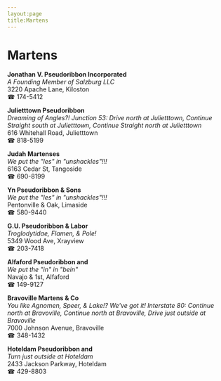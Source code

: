 ```yaml
---
layout:page
title:Martens
---
```

# Martens

**Jonathan V. Pseudoribbon Incorporated**  
_A Founding Member of Salzburg LLC_  
3220 Apache Lane, Kiloston  
☎ 174-5412



**Julietttown Pseudoribbon**  
_Dreaming of Angles?! 
Junction 53: Drive north at Julietttown, Continue Straight south at Julietttown, Continue Straight north at Julietttown_  
616 Whitehall Road, Julietttown  
☎ 818-5199



**Judah Martenses**  
_We put the "les" in "unshackles"!!!_  
6163 Cedar St, Tangoside  
☎ 690-8199



**Yn Pseudoribbon & Sons**  
_We put the "les" in "unshackles"!!!_  
Pentonville & Oak, Limaside  
☎ 580-9440



**G.U. Pseudoribbon & Labor**  
_Troglodytidae, Flamen, & Pole!_  
5349 Wood Ave, Xrayview  
☎ 203-7418



**Alfaford Pseudoribbon and**  
_We put the "in" in "bein"_  
Navajo & 1st, Alfaford  
☎ 149-9127



**Bravoville Martens & Co**  
_You like Agnomen, Speer, & Lake!? We've got it! 
Interstate 80: Continue north at Bravoville, Continue north at Bravoville, Drive just outside at Bravoville_  
7000 Johnson Avenue, Bravoville  
☎ 348-1432



**Hoteldam Pseudoribbon and**  
_Turn just outside at Hoteldam_  
2433 Jackson Parkway, Hoteldam  
☎ 429-8803



